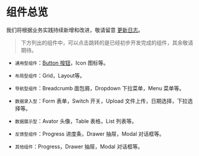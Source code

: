 # 组件总览

我们将根据业务实践持续新增和改进，敬请留意 [更新日志](../guide/changelog)。 

> 下方列出的组件中，可以点击跳转的是已经初步开发完成的组件，其余敬请期待。

- `通用型组件`：[Button 按钮](./button/index.md)，Icon 图标等。

- `布局型组件`：Grid，Layout等。

- `导航型组件`：Breadcrumb 面包屑，Dropdown 下拉菜单，Menu 菜单等。

- `数据录入型`：Form 表单，Switch 开关，Upload 文件上传，日期选择，下拉选择等。

- `数据展示型`：Avator 头像，Table 表格，List 列表等。

- `反馈型组件`：Progress 进度条，Drawer 抽屉，Modal 对话框等。

- `其他组件`：Progress，Drawer 抽屉，Modal 对话框等。
